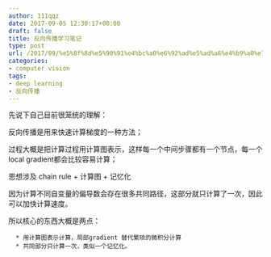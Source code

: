 ```yaml
---
author: 111qqz
date: 2017-09-05 12:30:17+00:00
draft: false
title: 反向传播学习笔记
type: post
url: /2017/09/%e5%8f%8d%e5%90%91%e4%bc%a0%e6%92%ad%e5%ad%a6%e4%b9%a0%e7%ac%94%e8%ae%b0/
categories:
- computer vision
tags:
- deep learning
- 反向传播
---
```


先说下自己目前很笼统的理解：

反向传播是用来快速计算梯度的一种方法；

过程大概是把计算过程用计算图表示，这样每一个中间步骤都有一个节点，每一个local gradient都会比较容易计算；

思想涉及 chain rule + 计算图 + 记忆化

因为计算不同自变量的偏导数会存在很多共同路径，这部分就只计算了一次，因此可以加快计算速度。

所以核心的东西大概是两点：




      * 用计算图表示计算，局部gradient 替代繁琐的微积分计算
      * 共同部分只计算一次，类似一个记忆化。






